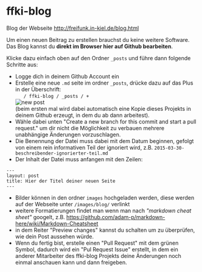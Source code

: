 # ffki-blog
Blog der Webseite http://freifunk.in-kiel.de/blog.html

Um einen neuen Beitrag zu erstellen brauchst du keine weitere Software. Das Blog kannst du **direkt im Browser hier auf Github bearbeiten**. 

Klicke dazu einfach oben auf den Ordner `_posts` und führe dann folgende Schritte aus:

 - Logge dich in deinem Github Account ein
 - Erstelle eine neue `.md` seite im ordner `_posts`, drücke dazu auf das Plus in der Überschrift:  
    `    / ffki-blog / _posts / + `  
    ![new post](http://i.stack.imgur.com/MEP2q.png)  
    (beim ersten mal wird dabei automatisch eine Kopie dieses Projekts in deinem Github erzeugt, in dem du ab dann arbeitest). 
 - Wähle dabei unten "Create a new branch for this commit and start a pull request." um dir nicht die Möglichkeit zu verbauen mehrere unabhängige Änderungen vorzuschlagen.
 - Die Benennung der Datei muss dabei mit dem Datum beginnen, gefolgt von einem rein informativen Teil der ignoriert wird, z.B. `2015-03-30-beschreibender-ignorierter-teil.md`
 - Der Inhalt der Datei muss anfangen mit den Zeilen:
```
---
layout: post
title: Hier der Titel deiner neuen Seite
---
```

 - Bilder können in den ordner `images` hochgeladen werden, diese werden auf der Webseite unter `/images/blog/` verlinkt
 - weitere Formatierungen findet man wenn man nach *"markdown cheat sheet"* googelt, z.B. https://github.com/adam-p/markdown-here/wiki/Markdown-Cheatsheet
 - in dem Reiter "Preview changes" kannst du schalten um zu überprüfen, wie dein Post aussehen würde.
 - Wenn du fertig bist, erstelle einen "Pull Request" mit dem grünen Symbol, dadurch wird ein "Pul Request Issue" erstellt, in dem ein anderer Mitarbeiter des ffki-blog Projekts deine Änderungen noch einmal anschauen kann und dann freigeben.
